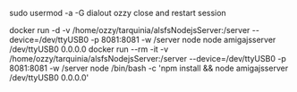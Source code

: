 sudo usermod -a -G dialout ozzy
close and restart session

docker run -d -v /home/ozzy/tarquinia/alsfsNodejsServer:/server --device=/dev/ttyUSB0 -p 8081:8081 -w /server node node amigajsserver /dev/ttyUSB0 0.0.0.0
docker run --rm -it -v /home/ozzy/tarquinia/alsfsNodejsServer:/server --device=/dev/ttyUSB0 -p 8081:8081 -w /server node /bin/bash -c 'npm install && node amigajsserver /dev/ttyUSB0 0.0.0.0'